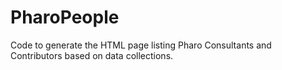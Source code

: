 # PharoPeople
Code to generate the HTML page listing Pharo Consultants and Contributors based on data collections.
